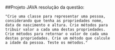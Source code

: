 
##Projeto JAVA resolução da questão:</h2>

    "Crie uma classe para representar uma pessoa, 
    considerando que tenha as propriedades nome,
    data de nascimento e altura. Crie métodos para
    tribuir valor a cada uma destas propriedades.
    Crie métodos para retornar o valor de cada uma
    destas propriedades. Crie um método que calcule 
    a idade da pessoa. Teste os métodos."
